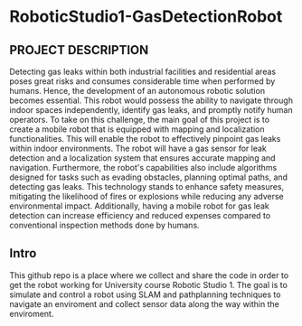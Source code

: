# RoboticStudio1-GasDetectionRobot



## PROJECT DESCRIPTION
Detecting gas leaks within both industrial facilities and residential areas poses great risks and consumes considerable time when performed by humans. Hence, the development of an autonomous robotic solution becomes essential. This robot would possess the ability to navigate through indoor spaces independently, identify gas leaks, and promptly notify human operators.
To take on this challenge, the main goal of this project is to create a mobile robot that is equipped with mapping and localization functionalities. This will enable the robot to effectively pinpoint gas leaks within indoor environments. The robot will have a gas sensor for leak detection and a localization system that ensures accurate mapping and navigation. Furthermore, the robot's capabilities also include algorithms designed for tasks such as evading obstacles, planning optimal paths, and detecting gas leaks.
This technology stands to enhance safety measures, mitigating the likelihood of fires or explosions while reducing any adverse environmental impact. Additionally, having a mobile robot for gas leak detection can increase efficiency and reduced expenses compared to conventional inspection methods done by humans. 

## Intro
This github repo is a place where we collect and share the code in order to get the robot working for University course Robotic Studio 1. The goal is to simulate and control a robot using SLAM and pathplanning techniques to navigate an enviroment and collect sensor data along the way within the enviroment. 
